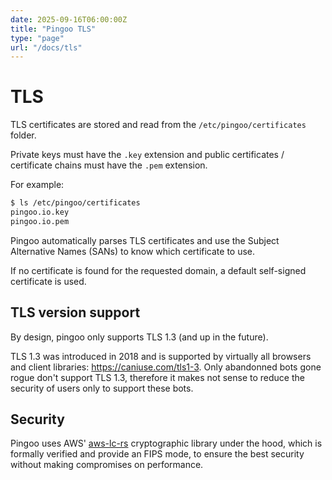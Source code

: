 ```yaml
---
date: 2025-09-16T06:00:00Z
title: "Pingoo TLS"
type: "page"
url: "/docs/tls"
---
```


# TLS


TLS certificates are stored and read from the `/etc/pingoo/certificates` folder.

Private keys must have the `.key` extension and public certificates / certificate chains must have the `.pem` extension.

For example:
```bash
$ ls /etc/pingoo/certificates
pingoo.io.key
pingoo.io.pem
```

Pingoo automatically parses TLS certificates and use the Subject Alternative Names (SANs) to know which certificate to use.

If no certificate is found for the requested domain, a default self-signed certificate is used.



## TLS version support

By design, pingoo only supports TLS 1.3 (and up in the future).

TLS 1.3 was introduced in 2018 and is supported by virtually all browsers and client libraries: https://caniuse.com/tls1-3. Only abandonned bots gone rogue don't support TLS 1.3, therefore it makes not sense to reduce the security of users only to support these bots.


## Security

Pingoo uses AWS' [aws-lc-rs](https://github.com/aws/aws-lc-rs) cryptographic library under the hood, which is formally verified and provide an FIPS mode, to ensure the best security without making compromises on performance.
